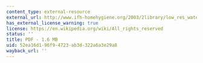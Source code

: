 ```yaml
---
content_type: external-resource
external_url: http://www.ifh-homehygiene.org/2003/2library/low_res_water_paper.pdf
has_external_license_warning: true
license: https://en.wikipedia.org/wiki/All_rights_reserved
status: ''
title: PDF - 1.6 MB
uid: 52ea16d1-96f9-4723-ab3d-322a6a3e29a8
wayback_url: ''
---
```

